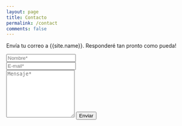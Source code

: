 ```yaml
---
layout: page
title: Contacto
permalink: /contact
comments: false
---
```


<form action="https://formspree.io/{{site.email}}" method="POST">    
<p class="mb-4">Envía tu correo a {{site.name}}. Responderé tan pronto como pueda!</p>
<div class="form-group row">
<div class="col-md-6">
<input class="form-control" type="text" name="name" placeholder="Nombre*" required>
</div>
<div class="col-md-6">
<input class="form-control" type="email" name="_replyto" placeholder="E-mail*" required>
</div>
</div>
<textarea rows="8" class="form-control mb-3" name="message" placeholder="Mensaje*" required></textarea>    
<input class="btn btn-dark" type="submit" value="Enviar">
</form>